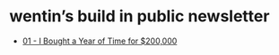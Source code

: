 # wentin’s build in public newsletter

* [01 - I Bought a Year of Time for $200,000](https://github.com/wentin/build-in-public-newsletter/tree/main/01%20-%20I%20Bought%20a%20Year%20of%20Time%20for%20%24200%2C000)
